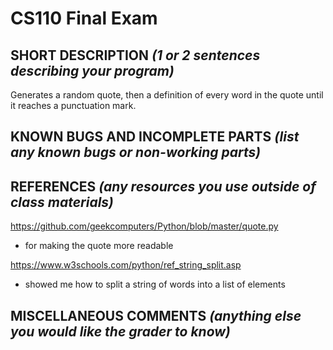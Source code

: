 # CS110 Final Exam

## SHORT DESCRIPTION *(1 or 2 sentences describing your program)*
Generates a random quote, then a definition of every word in the quote until it reaches a punctuation mark.

## KNOWN BUGS AND INCOMPLETE PARTS *(list any known bugs or non-working parts)*

## REFERENCES *(any resources you use outside of class materials)*

https://github.com/geekcomputers/Python/blob/master/quote.py
- for making the quote more readable

https://www.w3schools.com/python/ref_string_split.asp
- showed me how to split a string of words into a list of elements

## MISCELLANEOUS COMMENTS *(anything else you would like the grader to know)*
